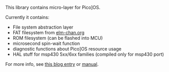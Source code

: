 This library contains micro-layer for Pico]OS.

Currently it contains:

*    File system abstraction layer
*    FAT filesystem from [elm-chan.org][1]
*    ROM filesystem (can be flashed into MCU)
*    microsecond spin-wait function
*    diagnostic functions about Pico]OS resource usage
*    HAL stuff for msp430 5xx/6xx families (compiled only for msp430 port)

For more info, see [this blog entry][2] or [manual][3].

[1]: http://elm-chan.org/fsw/ff/00index_e.html
[2]: http://stonepile.fi/micro-layer-for-picoos/
[3]: http://arizuu.github.io/picoos-micro

